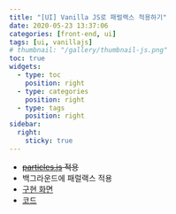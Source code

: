 ```yaml
---
title: "[UI] Vanilla JS로 패럴랙스 적용하기"
date: 2020-05-23 13:37:06
categories: [front-end, ui]
tags: [ui, vanillajs]
# thumbnail: "/gallery/thumbnail-js.png"
toc: true
widgets:
  - type: toc
    position: right
  - type: categories
    position: right
  - type: tags
    position: right
sidebar:
  right:
    sticky: true
---
```


* <del>[particles.js](https://vincentgarreau.com/particles.js/) 적용</dle>
* 백그라운드에 패럴랙스 적용
* [구현 화면](https://recordboy.github.io/ui/parallax-scroll/)  
* [코드](https://github.com/recordboy/ui/tree/master/parallax-scroll)
